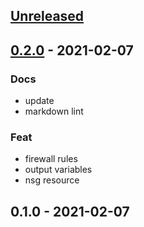 
<a name="unreleased"></a>
## [Unreleased]


<a name="0.2.0"></a>
## [0.2.0] - 2021-02-07
### Docs
- update
- markdown lint

### Feat
- firewall rules
- output variables
- nsg resource


<a name="0.1.0"></a>
## 0.1.0 - 2021-02-07

[Unreleased]: https://github.com/bcochofel/terraform-azurerm-network-security-group/compare/0.2.0...HEAD
[0.2.0]: https://github.com/bcochofel/terraform-azurerm-network-security-group/compare/0.1.0...0.2.0
